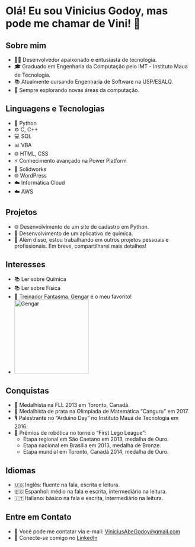 # Olá! Eu sou Vinicius Godoy, mas pode me chamar de Vini! 👋

## Sobre mim
- 👨‍💻 Desenvolvedor apaixonado e entusiasta de tecnologia.
- 🎓 Graduado em Engenharia da Computação pelo IMT - Instituto Maua de Tecnologia.
- 📚 Atualmente cursando Engenharia de Software na USP/ESALQ.
- 🌱 Sempre explorando novas áreas da computação.

## Linguagens e Tecnologias
- 🐍 Python
- ⚙️ C, C++
- 💻 SQL
- 📊 VBA
- 🌐 HTML, CSS
- ⚡ Conhecimento avançado na Power Platform
- 💼 Solidworks
- 🌐 WordPress
- ☁️ Informática Cloud
- ☁️ AWS

## Projetos
- 🌐 Desenvolvimento de um site de cadastro em Python.
- 📱 Desenvolvimento de um aplicativo de química.
- 🚀 Além disso, estou trabalhando em outros projetos pessoais e profissionais. Em breve, compartilharei mais detalhes!

## Interesses
- 📚 Ler sobre Química
- 📚 Ler sobre Física
- 👻 Treinador Fantasma. Gengar é o meu favorito!
- <img src="https://i.etsystatic.com/37293746/r/il/ee16f6/5001657580/il_1080xN.5001657580_n01t.jpg" alt="Gengar" width="200"/>

## Conquistas
- 🏅 Medalhista na FLL 2013 em Toronto, Canadá.
- 🏅 Medalhista de prata na Olimpíada de Matemática “Canguru” em 2017.
- 🎙️ Palestrante no “Arduino Day” no Instituto Mauá de Tecnologia em 2016.
- 🤖 Prêmios de robótica no torneio “First Lego League”:
  - Etapa regional em São Caetano em 2013, medalha de Ouro.
  - Etapa nacional em Brasília em 2013, medalha de Bronze.
  - Etapa mundial em Toronto, Canadá 2014, medalha de Ouro.

## Idiomas
- 🇺🇸 Inglês: fluente na fala, escrita e leitura.
- 🇪🇸 Espanhol: médio na fala e escrita, intermediário na leitura.
- 🇮🇹 Italiano: básico na fala e escrita, intermediário na leitura.

## Entre em Contato
- 📧 Você pode me contatar via e-mail: [ViniciusAbeGodoy@gmail.com](mailto:ViniciusAbeGodoy@gmail.com)
- 💼 Conecte-se comigo no [LinkedIn](https://www.linkedin.com/in/viniciusgd/)
